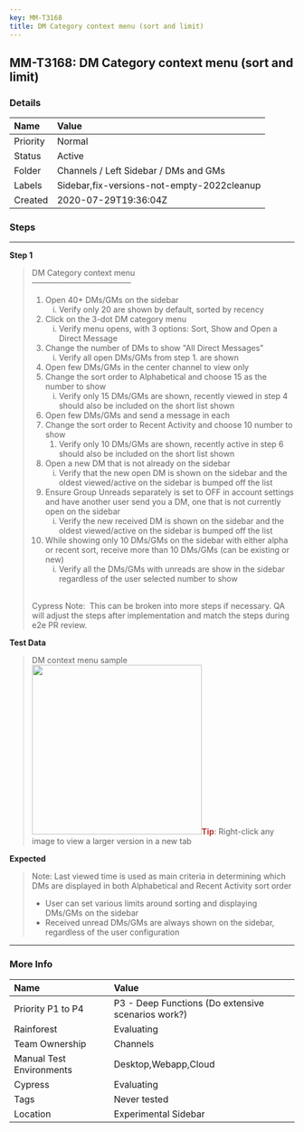 ```yaml
---
key: MM-T3168
title: DM Category context menu (sort and limit)
---
```


## MM-T3168: DM Category context menu (sort and limit)

### Details

| Name     | Value                                      |
| :------- | :----------------------------------------- |
| Priority | Normal                                     |
| Status   | Active                                     |
| Folder   | Channels / Left Sidebar / DMs and GMs      |
| Labels   | Sidebar,fix-versions-not-empty-2022cleanup |
| Created  | 2020-07-29T19:36:04Z                       |

### Steps

<hr/>

**Step 1**

> <article>DM Category context menu<br>–––––––––––––––––––––––––<ol><li>Open 40+ DMs/GMs on the sidebar<ol style="list-style-type: lower-roman;"><li>Verify only 20 are shown by default, sorted by recency&nbsp;</li></ol></li><li>Click on the 3-dot DM category menu&nbsp;<ol style="list-style-type: lower-roman;"><li>Verify menu opens, with 3 options: Sort, Show and Open a Direct Message</li></ol></li><li>Change the number of DMs to show "All Direct Messages"<ol style="list-style-type: lower-roman;"><li>Verify all open DMs/GMs from step 1. are shown</li></ol></li><li>Open few DMs/GMs in the center channel to view only</li><li>Change the sort order to Alphabetical and choose 15 as the number to show<ol style="list-style-type: lower-roman;"><li>Verify only 15 DMs/GMs are shown, recently viewed in step 4 should also be included on the short list shown</li></ol></li><li>Open few DMs/GMs and send a message in each&nbsp;</li><li>Change the sort order to Recent Activity and choose 10 number to show<ol><li>Verify only 10 DMs/GMs are shown, recently active in step 6 should also be included on the short list shown</li></ol></li><li>Open a new DM that is not already on the sidebar<ol style="list-style-type: lower-roman;"><li>Verify that the new open DM is shown on the sidebar and the oldest viewed/active on the sidebar is bumped off the list</li></ol></li><li>Ensure Group Unreads separately is set to OFF in account settings and have another user send you a DM, one that is not currently open on the sidebar<ol style="list-style-type: lower-roman;"><li>Verify the new received DM is shown on the sidebar and the oldest viewed/active on the sidebar is bumped off the list</li></ol></li><li>While showing only 10 DMs/GMs on the sidebar with either alpha or recent sort, receive more than 10 DMs/GMs (can be existing or new)<ol style="list-style-type: lower-roman;"><li>Verify all the DMs/GMs with unreads are show in the sidebar regardless of the user selected number to show&nbsp;</li></ol></li></ol><br>Cypress Note: &nbsp;This can be broken into more steps if necessary. QA will adjust the steps after implementation and match the steps during e2e PR review.</article>

**Test Data**

> <article>DM context menu sample<br><img src="https://smartbear-tm4j-prod-us-west-2-attachment-rich-text.s3.us-west-2.amazonaws.com/embedded-f3277290f945470c4add5d21ef3dc7ca7b74388fc7152bfb6b99ae58c66a95a8-1613058047610-Screen+Shot+2021-02-11+at+10.40.29+AM.png" style="width: 300px;" class="fr-fil fr-dib"><strong><span style="color: rgb(184, 49, 47);">Tip</span></strong>: Right-click any image to view a larger version in a new tab</article>

**Expected**

> <article>Note: Last viewed time is used as main criteria in determining which DMs are displayed in both Alphabetical and Recent Activity sort order<ul><li>User can set various limits around sorting and displaying DMs/GMs on the sidebar</li><li>Received unread DMs/GMs are always shown on the sidebar, regardless of the user configuration&nbsp;</li></ul></article>

<hr/>

### More Info

| Name                     | Value                                              |
| :----------------------- | :------------------------------------------------- |
| Priority P1 to P4        | P3 - Deep Functions (Do extensive scenarios work?) |
| Rainforest               | Evaluating                                         |
| Team Ownership           | Channels                                           |
| Manual Test Environments | Desktop,Webapp,Cloud                               |
| Cypress                  | Evaluating                                         |
| Tags                     | Never tested                                       |
| Location                 | Experimental Sidebar                               |
